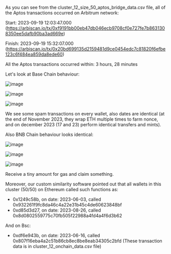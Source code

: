 As you can see from the cluster_12_size_50_aptos_bridge_data.csv file, all of the Aptos transactions occurred on Arbitrum network:

Start: 2023-09-19 12:03:47.000 (https://arbiscan.io/tx/0xf9191bb00eb47db046ecb9708cf0e727fe7b8631308350ee5dafb90ba3ad669e)

Finish: 2023-09-19 15:32:07.000 (https://arbiscan.io/tx/0x20bd699135d2159481d9ce0454edc7c81820f6efbe123c6f484ea859da8ede60)

All the Aptos transactions occurred within: 3 hours, 28 minutes


Let's look at Base Chain behaviour:

![image](https://s3.us-east-1.amazonaws.com/assets.commonwealth.im/acd025f9-1aac-49cb-914f-de2c86941522.1716934450829)

![image](https://s3.us-east-1.amazonaws.com/assets.commonwealth.im/7ed7c546-3445-4bb2-b291-1e83fa9c3606.1716934464052)

![image](https://s3.us-east-1.amazonaws.com/assets.commonwealth.im/f2f4b0b0-3443-45d9-923f-0eab05e8aef8.1716934473396)


We see some spam transactions on every wallet, also dates are identical (at the end of November 2023, they wrap ETH multiple times to farm nonce, and on december 2023 (17 and 23) perform identical transfers and mints).

Also BNB Chain behaviour looks identical:

![image](https://s3.us-east-1.amazonaws.com/assets.commonwealth.im/f12478fd-f682-4d9c-a558-07bbd265cd76.1716934363863)

![image](https://s3.us-east-1.amazonaws.com/assets.commonwealth.im/5d8e9a44-1710-4837-bc1b-08361a5ee62f.1716934371459)

![image](https://s3.us-east-1.amazonaws.com/assets.commonwealth.im/77b69bce-b7f8-455b-bdbe-65038bb5c3fa.1716934381646)



Receive a tiny amount for gas and claim something.


Moreover, our custom similarity software pointed out that all wallets in this cluster (50/50) on Ethereum called such functions as:

- 0x1249c58b, on date: 2023-06-03, called 0x932261f9fc8da46c4a22e31b45c4de60623848bf
- 0xd85d3d27, on date: 2023-08-26, called 0x8d0802559775c70fb505f22988a4fd4a4f6d3b62

And on Bsc:

- 0xdf6e943b, on date: 2023-06-16, called 0x807f16eba4a2c51b86cb8ec8be8eab34305c2bfd
(These transaction data is in cluster_12_onchain_data.csv file)
